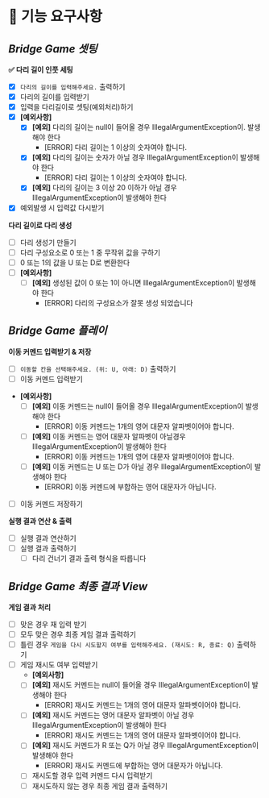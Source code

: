 # 🚀 기능 요구사항

## _**Bridge Game 셋팅**_

**✅ 다리 길이 인풋 세팅**

- [x] `다리의 길이를 입력해주세요.` 출력하기
- [x] 다리의 길이를 입력받기
- [x] 입력을 다리길이로 셋팅(예외처리)하기
- [x] **[예외사항]**
    - [x] **[예외]** 다리의 길이는 null이 들어올 경우 IllegalArgumentException이. 발생해야 한다 
        - [ERROR] 다리 길이는 1 이상의 숫자여야 합니다.
    - [x] **[예외]** 다리의 길이는 숫자가 아닐 경우 IllegalArgumentException이 발생해야 한다 
        - [ERROR] 다리 길이는 1 이상의 숫자여야 합니다.
    - [x] **[예외]** 다리의 길이는 3 이상 20 이하가 아닐 경우 IllegalArgumentException이 발생해야 한다 
- [x] 예외발생 시 입력값 다시받기 

**다리 길이로 다리 생성**

- [ ] 다리 생성기 만들기
- [ ] 다리 구성요소로 0 또는 1 중 무작위 값을 구하기
- [ ] 0 또는 1의 값을 U 또는 D로 변환한다
- [ ] **[예외사항]**
    - [ ] **[예외]** 생성된 값이 0 또는 1이 아니면 IllegalArgumentException이 발생해야 한다
        - [ERROR] 다리의 구성요소가 잘못 생성 되었습니다

## _**Bridge Game 플레이**_

**이동 커멘드 입력받기 & 저장**

- [ ] `이동할 칸을 선택해주세요. (위: U, 아래: D)` 출력하기
- [ ] 이동 커멘드 입력받기
- **[예외사항]**
    - [ ] **[예외]** 이동 커멘드는 null이 들어올 경우 IllegalArgumentException이 발생해야 한다
        - [ERROR] 이동 커멘드는 1개의 영어 대문자 알파벳이어야 합니다.
    - [ ] **[예외]** 이동 커멘드는 영어 대문자 알파벳이 아닐경우  IllegalArgumentException이 발생해야 한다
        - [ERROR] 이동 커멘드는 1개의 영어 대문자 알파벳이어야 합니다.
    - [ ] **[예외]** 이동 커멘드는 U 또는 D가 아닐 경우 IllegalArgumentException이 발생해야 한다
        - [ERROR] 이동 커멘드에 부합하는 영어 대문자가 아닙니다.
- [ ] 이동 커멘드 저장하기

**실행 결과 연산 & 출력**

- [ ] 실행 결과 연산하기
- [ ] 실행 결과 출력하기
    - [ ] 다리 건너기 결과 출력 형식을 따릅니다

## _**Bridge Game 최종 결과 View**_

**게임 결과 처리**

- [ ] 맞은 경우 재 입력 받기
- [ ] 모두 맞은 경우 최종 게임 결과 출력하기
- [ ] 틀린 경우 `게임을 다시 시도할지 여부를 입력해주세요. (재시도: R, 종료: Q)` 출력하기
- [ ] 게임 재시도 여부 입력받기
    - **[예외사항]**
    - [ ] **[예외]** 재시도 커멘드는 null이 들어올 경우 IllegalArgumentException이 발생해야 한다
        - [ERROR] 재시도 커멘드는 1개의 영어 대문자 알파벳이어야 합니다.
    - [ ] **[예외]** 재시도 커멘드는 영어 대문자 알파벳이 아닐 경우 IllegalArgumentException이 발생해야 한다
        - [ERROR] 재시도 커멘드는 1개의 영어 대문자 알파벳이어야 합니다.
    - [ ] **[예외]** 재시도 커멘드가 R 또는 Q가 아닐 경우 IllegalArgumentException이 발생해야 한다
        - [ERROR] 재시도 커멘드에 부합하는 영어 대문자가 아닙니다.
    - [ ] 재시도할 경우 입력 커멘드 다시 입력받기
    - [ ] 재시도하지 않는 경우 최종 게임 결과 출력하기